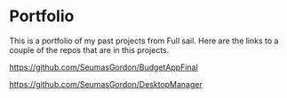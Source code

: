 # Portfolio

This is a portfolio of my past projects from Full sail.
Here are the links to a couple of the repos that are in this projects.

https://github.com/SeumasGordon/BudgetAppFinal

https://github.com/SeumasGordon/DesktopManager
